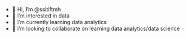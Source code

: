 - 👋 Hi, I’m @ssitiftmh
- 👀 I’m interested in data
- 🌱 I’m currently learning data analytics
- 💞️ I’m looking to collaborate on learning data analytics/data science

<!---
ssitiftmh/ssitiftmh is a ✨ special ✨ repository because its `README.md` (this file) appears on your GitHub profile.
You can click the Preview link to take a look at your changes.
--->
